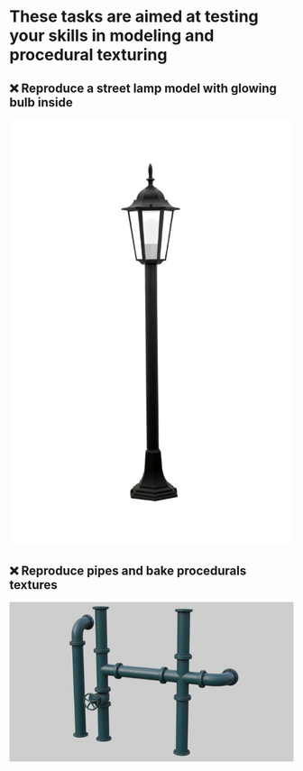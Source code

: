 # These tasks are aimed at testing your skills in modeling and procedural texturing
## ❌ Reproduce a street lamp model with glowing bulb inside 
![lamp](/curriculum/reproduce/street_lamp.jpg)
## ❌ Reproduce pipes and bake procedurals textures 
![pipes](/curriculum/reproduce/industrial-pipes_blend.jpg)
